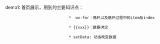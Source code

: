 demo1:
     首页展示，用到的主要知识点：  
     
                                *  wx-for：循环以及循环过程中的item及index    
     
                                * {{xxx}}：数据绑定
                                              
                                * setData: 动态改变数据
                             
